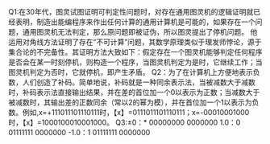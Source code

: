    Q1:在30年代，图灵试图证明可判定性问题时，对存在通用图灵机的逻辑证明就已经表明，制造出能编程序来作出任何计算的通用计算机是可能的，如果存在一个问题，通用图灵机无法判定，那么原问题即被证伪，所以图灵提出了停机问题。 他运用对角线方法证明了存在“不可计算”问题，其数学原理类似于理发师悖论，源于集合论的不完备性。其证明方法大致如下：假定存在一个图灵机能够判定任何程序是否会在某一时刻停机，则构造一个程序，当图灵机判定为是时，它继续工作；当图灵机判定为否时，它就停机，即产生矛盾。
   Q2：为了在计算机上方便地表示负数，人们创造了补码。简单地说，补码就是一种同余表示法，当被减数大于减数时，补码表示法直接输出结果，并在差的首位加一个0以表示为正数；当减数大于被减数时，其输出差的正数同余（常以2的幂为模），并在首位加一个1以表示为负数。例如,x=+111011101110111时，【x】=0111011101110111；x=-00010001000时，【x】=1000100010001000。
   Q3:±0：* 00000000 0000000
   1.0：0 01111111 0000000       -1.0：1 01111111 0000000
  
